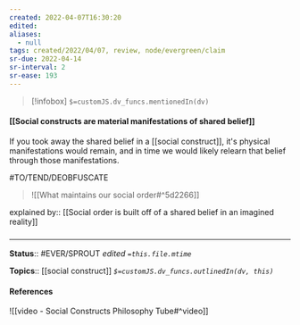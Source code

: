 ```yaml
---
created: 2022-04-07T16:30:20 
edited: 
aliases:
  - null
tags: created/2022/04/07, review, node/evergreen/claim
sr-due: 2022-04-14
sr-interval: 2
sr-ease: 193
---
```

> [!infobox]
`$=customJS.dv_funcs.mentionedIn(dv)`

#### [[Social constructs are material manifestations of shared belief]]

If you took away the shared belief in a [[social construct]], it's physical manifestations would remain, and in time we would likely relearn that belief through those manifestations.

#TO/TEND/DEOBFUSCATE 
> ![[What maintains our social order#^5d2266]]

explained by:: [[Social order is built off of a shared belief in an imagined reality]]


### <hr class="footnote"/>

**Status**:: #EVER/SPROUT
*edited `=this.file.mtime`*

**Topics**:: [[social construct]]
*`$=customJS.dv_funcs.outlinedIn(dv, this)`*

#### References
![[video - Social Constructs Philosophy Tube#^video]]